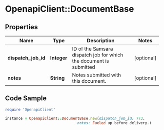 # OpenapiClient::DocumentBase

## Properties
Name | Type | Description | Notes
------------ | ------------- | ------------- | -------------
**dispatch_job_id** | **Integer** | ID of the Samsara dispatch job for which the document is submitted | [optional] 
**notes** | **String** | Notes submitted with this document. | [optional] 

## Code Sample

```ruby
require 'OpenapiClient'

instance = OpenapiClient::DocumentBase.new(dispatch_job_id: 773,
                                 notes: Fueled up before delivery.)
```


